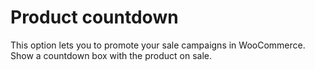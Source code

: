 # Product countdown

This option lets you to promote your sale campaigns in WooCommerce. Show a countdown box with the product on sale.
